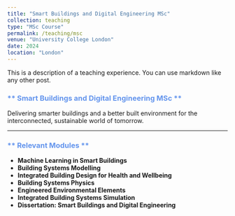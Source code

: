 ```yaml
---
title: "Smart Buildings and Digital Engineering MSc"
collection: teaching
type: "MSc Course"
permalink: /teaching/msc
venue: "University College London"
date: 2024
location: "London"
---
```


This is a description of a teaching experience. You can use markdown like any other post.

### <span style="color:cornflowerblue">** Smart Buildings and Digital Engineering MSc **</span>

Delivering smarter buildings and a better built environment for the interconnected, sustainable world of tomorrow.

---

### <span style="color:cornflowerblue">** Relevant Modules **</span>

- **Machine Learning in Smart Buildings**
- **Building Systems Modelling**
- **Integrated Building Design for Health and Wellbeing**
- **Building Systems Physics**
- **Engineered Environmental Elements**
- **Integrated Building Systems Simulation**
- **Dissertation: Smart Buildings and Digital Engineering**

